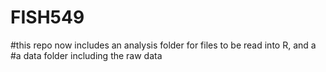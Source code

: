 # FISH549

#this repo now includes an analysis folder for files to be read into R, and a
#a data folder including the raw data